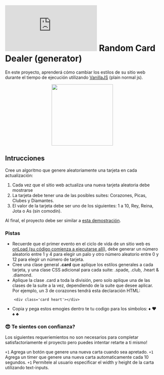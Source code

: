 # ![alt text](https://assets.breatheco.de/apis/img/images.php?blob&random&cat=icon&tags=breathecode,32)  Random Card Dealer (generator)

En este proyecto, aprenderá cómo cambiar los estilos de su sitio web durante el tiempo de ejecución utilizando [VanillaJS](https://stackoverflow.com/questions/20435653/what-is-vanillajs) (plain normal js).

<p align="center">
<img height="200px" src="https://github.com/breatheco-de/exercise-random-card/blob/master/preview.gif?raw=true" />
</p>

## Intrucciones

Cree un algoritmo que genere aleatoriamente una tarjeta en cada actualización:

1. Cada vez que el sitio web actualiza una nueva tarjeta aleatoria debe mostrarse
2. La tarjeta debe tener una de las posibles suites: Corazones, Picas, Clubes y Diamantes.
3. El valor de la tarjeta debe ser uno de los siguientes: 1 a 10, Rey, Reina, Jota o As (sin comodín).

Al final, el proyecto debe ser similar a [esta demostración](https://github.com/breatheco-de/exercise-random-card/blob/master/preview.gif?raw=true).

### Pistas 

- Recuerde que el primer evento en el ciclo de vida de un sitio web es [onLoad (su código comienza a ejecutarse allí)](https://www.w3schools.com/jsref/event_onload.asp), debe generar un número aleatorio entre 1 y 4 para elegir un palo y otro número aleatorio entre 0 y 12 para elegir un número de tarjeta.
- Cree una clase general **.card** que aplique los estilos generales a cada tarjeta, y una clase CSS adicional para cada suite: .spade, .club, .heart & .diamond.
- Aplique la clase .card a toda la división, pero solo aplique una de las clases de la suite a la vez, dependiendo de la suite que desee aplicar. Por ejemplo, un 3 de corazones tendrá esta declaración HTML:
```
    <div class='card heart'></div>
```
- Copia y pega estos emogies dentro te tu codigo para los simbolos: ♦ ♥ ♠ ♣

### 😎 Te sientes con confianza?

Los siguientes requeriemientos no son necesarios para completar satisfactoriamente el proyecto pero puedes intentar retarte a ti mismo!

`+1` Agrega un botón que genere una nueva carta cuando sea apretado.
`+1` Agrega un timer que genere una nueva carta automaticamente cada 10 segundos.
`+1` Permítele al usuario especificar el width y height de la carta utilizando text-inputs.
